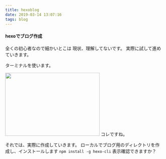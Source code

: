 ```yaml
---
title: hexoblog
date: 2019-03-14 13:07:16
tags: blog
---
```

#### hexoでブログ作成
全くの初心者なので細かいとこは
現状、理解してないです。
実際に試して進めていきます。
	
ターミナルを使います。

<img src="/2018/03/14/hexoblogの作り方/terminal.jpg" width="300px" height="200px">
コレですね。

それでは、実際に作成していきます。
ローカルでブログ用のディレクトリを作成し、インストールします
```npm install -g hexo-cli```
表示確認できますか？
